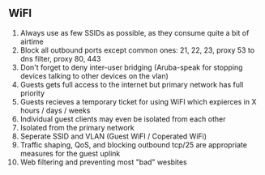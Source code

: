 ## WiFI
1. Always use as few SSIDs as possible, as they consume quite a bit of airtime
1. Block all outbound ports except common ones: 21, 22, 23, proxy 53 to dns filter, proxy 80, 443
1. Don't forget to deny inter-user bridging (Aruba-speak for stopping devices talking to other devices on the vlan)
1. Guests gets full access to the internet but primary network has full priority
1. Guests recieves a temporary ticket for using WiFI which expierces in X hours / days / weeks
1. Individual guest clients may even be isolated from each other
1. Isolated from the primary network
1. Seperate SSID and VLAN (Guest WiFI / Coperated WiFi)
1. Traffic shaping, QoS, and blocking outbound tcp/25 are appropriate measures for the guest uplink
1. Web filtering and preventing most "bad" wesbites
